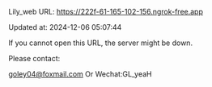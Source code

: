 Lily_web URL: https://222f-61-165-102-156.ngrok-free.app

Updated at: 2024-12-06 05:07:44

If you cannot open this URL, the server might be down.

Please contact: 

goley04@foxmail.com Or Wechat:GL_yeaH
